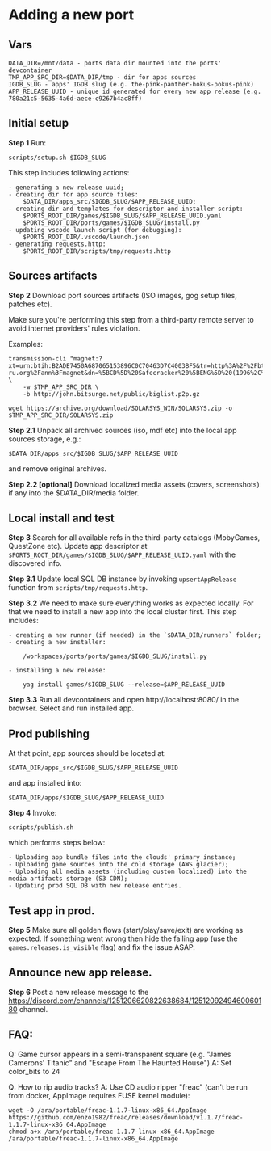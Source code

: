 # Adding a new port

## Vars

    DATA_DIR=/mnt/data - ports data dir mounted into the ports' devcontainer
    TMP_APP_SRC_DIR=$DATA_DIR/tmp - dir for apps sources
    IGDB_SLUG - apps' IGDB slug (e.g. the-pink-panther-hokus-pokus-pink)
    APP_RELEASE_UUID - unique id generated for every new app release (e.g. 780a21c5-5635-4a6d-aece-c9267b4ac8ff)

## Initial setup

**Step 1**
Run:

    scripts/setup.sh $IGDB_SLUG

This step includes following actions:

    - generating a new release uuid;
    - creating dir for app source files:
        $DATA_DIR/apps_src/$IGDB_SLUG/$APP_RELEASE_UUID;
    - creating dir and templates for descriptor and installer script:
        $PORTS_ROOT_DIR/games/$IGDB_SLUG/$APP_RELEASE_UUID.yaml
        $PORTS_ROOT_DIR/ports/games/$IGDB_SLUG/install.py
    - updating vscode launch script (for debugging):
        $PORTS_ROOT_DIR/.vscode/launch.json
    - generating requests.http:
        $PORTS_ROOT_DIR/scripts/tmp/requests.http

## Sources artifacts

**Step 2**
Download port sources artifacts (ISO images, gog setup files, patches etc).

Make sure you're performing this step from a third-party remote server to avoid internet providers' rules violation.

Examples:

    transmission-cli "magnet:?xt=urn:btih:B2ADE7450A687065153896C0C70463D7C4003BF5&tr=http%3A%2F%2Fbt.t-ru.org%2Fann%3Fmagnet&dn=%5BCD%5D%20Safecracker%20%5BENG%5D%20(1996%2C%20Adventure)" \
        -w $TMP_APP_SRC_DIR \
        -b http://john.bitsurge.net/public/biglist.p2p.gz

    wget https://archive.org/download/SOLARSYS_WIN/SOLARSYS.zip -o $TMP_APP_SRC_DIR/SOLARSYS.zip

**Step 2.1**
Unpack all archived sources (iso, mdf etc) into the local app sources storage, e.g.:

    $DATA_DIR/apps_src/$IGDB_SLUG/$APP_RELEASE_UUID

and remove original archives.

**Step 2.2 [optional]**
Download localized media assets (covers, screenshots) if any into the $DATA_DIR/media folder.

## Local install and test

**Step 3**
Search for all available refs in the third-party catalogs (MobyGames, QuestZone etc). Update app descriptor at
`$PORTS_ROOT_DIR/games/$IGDB_SLUG/$APP_RELEASE_UUID.yaml` with the discovered info.

**Step 3.1**
Update local SQL DB instance by invoking `upsertAppRelease` function from `scripts/tmp/requests.http`.

**Step 3.2**
We need to make sure everything works as expected locally. For that we need to install a new app into the local
cluster first. This step includes:

    - creating a new runner (if needed) in the `$DATA_DIR/runners` folder;
    - creating a new installer:

        /workspaces/ports/ports/games/$IGDB_SLUG/install.py

    - installing a new release:

        yag install games/$IGDB_SLUG --release=$APP_RELEASE_UUID

**Step 3.3**
Run all devcontainers and open http://localhost:8080/ in the browser. Select and run installed app.

## Prod publishing

At that point, app sources should be located at:

    $DATA_DIR/apps_src/$IGDB_SLUG/$APP_RELEASE_UUID

and app installed into:

    $DATA_DIR/apps/$IGDB_SLUG/$APP_RELEASE_UUID

**Step 4**
Invoke:

    scripts/publish.sh

which performs steps below:

    - Uploading app bundle files into the clouds' primary instance;
    - Uploading game sources into the cold storage (AWS glacier);
    - Uploading all media assets (including custom localized) into the media artifacts storage (S3 CDN);
    - Updating prod SQL DB with new release entries.

## Test app in prod.

**Step 5**
Make sure all golden flows (start/play/save/exit) are working as expected. If something went wrong then hide the failing
app (use the `games.releases.is_visible` flag) and fix the issue ASAP.

## Announce new app release.

**Step 6**
Post a new release message to the https://discord.com/channels/1251206620822638684/1251209249460060180 channel.

## FAQ:

Q: Game cursor appears in a semi-transparent square (e.g. "James Camerons' Titanic" and "Escape From The Haunted House")
A: Set color_bits to 24

Q: How to rip audio tracks?
A: Use CD audio ripper "freac" (can't be run from docker, AppImage requires FUSE kernel module):

    wget -O /ara/portable/freac-1.1.7-linux-x86_64.AppImage https://github.com/enzo1982/freac/releases/download/v1.1.7/freac-1.1.7-linux-x86_64.AppImage
    chmod a+x /ara/portable/freac-1.1.7-linux-x86_64.AppImage
    /ara/portable/freac-1.1.7-linux-x86_64.AppImage
